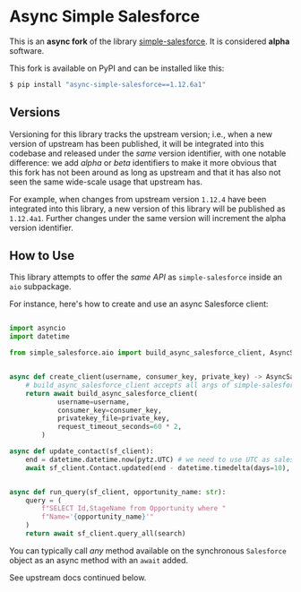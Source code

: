 # Async Simple Salesforce

This is an **async fork** of the library [simple-salesforce](https://github.com/simple-salesforce/simple-salesforce). It is considered **alpha** software.

This fork is available on PyPI and can be installed like this:

```sh
$ pip install "async-simple-salesforce==1.12.6a1"

```

## Versions

Versioning for this library tracks the upstream version; i.e., when a new version of upstream has been published, it will be integrated into this codebase and released under the *same* version identifier, with one notable difference: we add *alpha* or *beta* identifiers to make it more obvious that this fork has not been around as long as upstream and that it has also not seen the same wide-scale usage that upstream has.

For example, when changes from upstream version `1.12.4` have been integrated into this library, a new version of this library will be published as `1.12.4a1`. Further changes under the same version will increment the alpha version identifier.

## How to Use

This library attempts to offer the *same API* as `simple-salesforce` inside an `aio` subpackage.

For instance, here's how to create and use an async Salesforce client:

```python

import asyncio
import datetime

from simple_salesforce.aio import build_async_salesforce_client, AsyncSalesforce


async def create_client(username, consumer_key, private_key) -> AsyncSalesforce:
    # build_async_salesforce_client accepts all args of simple-salesforce Login
    return await build_async_salesforce_client(
            username=username,
            consumer_key=consumer_key,
            privatekey_file=private_key,
            request_timeout_seconds=60 * 2,
        )

async def update_contact(sf_client):
    end = datetime.datetime.now(pytz.UTC) # we need to use UTC as salesforce API requires this
    await sf_client.Contact.updated(end - datetime.timedelta(days=10), end)


async def run_query(sf_client, opportunity_name: str):
    query = (
        f"SELECT Id,StageName from Opportunity where "
        f"Name='{opportunity_name}'"
    )
    return await sf_client.query_all(search)
```

You can typically call *any* method available on the synchronous `Salesforce` object as an async method with an `await` added.

See upstream docs continued below.